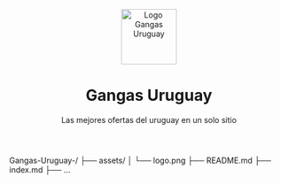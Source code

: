 <header>
  <img src="logo.jpg" alt="Logo Gangas Uruguay" style="height: 100px;" />
  <h1>Gangas Uruguay</h1>
  <p>Las mejores ofertas del uruguay en un solo sitio</p>
</header>

Gangas-Uruguay-/
├── assets/
│   └── logo.png
├── README.md
├── index.md
├── ...



